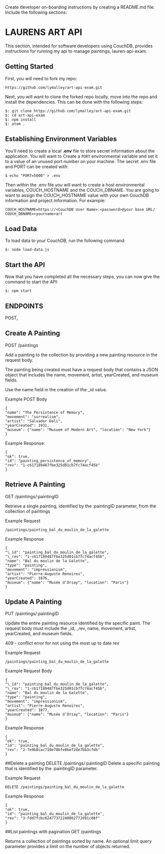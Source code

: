 Create developer on-boarding instructions by creating a README.md file. Include the following sections:

# LAURENS ART API

This section, intended for software developers using CouchDB, provides instructions for running my api to manage paintings, lauren-api-exam.

## Getting Started

First, you will need to fork my repo:

```
https://github.com/lymalley/art-api-exam.git
```

Next, you will want to clone the forked repo locally, move into the repo and install the dependencies. This can be done with the following steps:

```
$: git clone https://github.com/lymalley/art-api-exam.git
$: cd art-api-exam
$: npm install
$: atom .
```

## Establishing Environment Variables

You'll need to create a local **.env** file to store secret information about the application. You will want to Create a `PORT` environmental variable and set it to a value of an unused port number on your machine. The secret .env file and PORT can be created with:

```
$ echo "PORT=5000" > .env
```

Then within the .env file you will want to create a host environmental variables, COUCH_HOSTNAME and the COUCH_DBNAME. You are going to want to assign the COUCH_HOSTNAME value with your own CouchDB information and project information. For example:

```
COUCH_HOSTNAME=https://<CouchDB User Name>:<password>@your base URL/
COUCH_DBNAME=<yourname>art
```

## Load Data

To load data to your CouchDB, run the following command:

```
$: node load-data.js
```

## Start the API

Now that you have completed all the necessary steps, you can now give the command to start the API:

```
$: npm start
```

## ENDPOINTS

POST,

## Create A Painting

POST /paintings

Add a painting to the collection by providing a new painting resource in the request body.

The painting being created must have a request body that contains a JSON object that includes the name, movement, artist, yearCreated, and museum fields.

Use the name field in the creation of the \_id value.

Example POST Body

```
{
"name": "The Persistence of Memory",
"movement": "surrealism",
"artist": "Salvador Dali",
"yearCreated": 1931,
"museum": {"name": "Musuem of Modern Art", "location": "New York"}
}
```

Example Response:

```
{
"ok": true,
"id": "painting_persistence_of_memory",
"rev": "1-c617189487fbe325d01cb7fc74acf45b"
}
```

## Retrieve A Painting

GET /paintings/:paintingID

Retrieve a single painting, identified by the :paintingID parameter, from the collection of paintings

Example Request

```
/paintings/painting_bal_du_moulin_de_la_galette
```

Example Response

```
{
"\_id": "painting_bal_du_moulin_de_la_galette",
"\_rev": "1-c617189487fbe325d01cb7fc74acf45b",
"name": "Bal du moulin de la Galette",
"type": "painting",
"movement": "impressionism",
"artist": "Pierre-Auguste Renoires",
"yearCreated": 1876,
"museum": {"name": "Musée d’Orsay", "location": "Paris"}
}
```

## Update A Painting

PUT /paintings/:paintingID

Update the entire painting resource identified by the specific paint. The request body must include the \_id, \_rev, name, movement, artist, yearCreated, and museum fields.

409 - conflict error for not using the most up to date rev

Example Request

```
/paintings/painting_bal_du_moulin_de_la_galette
```

Example Request Body

```
{
"\_id": "painting_bal_du_moulin_de_la_galette",
"\_rev": "1-c617189487fbe325d01cb7fc74acf45b",
"name": "Bal du moulin de la Galette",
"type": "painting",
"movement": "impressionism",
"artist": "Pierre-Auguste Renoires",
"yearCreated": 1877,
"museum": {"name": "Musée d’Orsay", "location": "Paris"}
}
```

Example Response

```
{
"ok": true,
"id": "painting_bal_du_moulin_de_la_galette",
"rev": "2-7e9b8cac710e70bfe0bef2de7bb3cfdb"
}
```

##Delete a painting
DELETE /paintings/:paintingID
Delete a specific painting that is identified by the :paintingID parameter.

Example Request

```
DELETE /paintings/painting_bal_du_moulin_de_la_galette
```

Example Response

```
{
"ok": true,
"id": "painting_bal_du_moulin_de_la_galette",
"rev": "3-fdd7fcbc62477372240862772d91c88f"
}
```

##List paintings with pagination
GET /paintings

Returns a collection of paintings sorted by name. An optional limit query parameter provides a limit on the number of objects returned.
